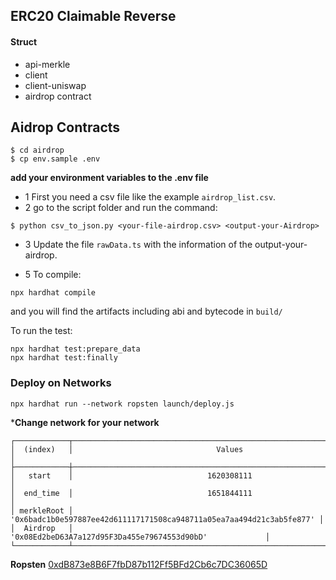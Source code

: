 ## ERC20 Claimable Reverse 

#### Struct 
 - api-merkle
 - client
 - client-uniswap 
 - airdrop contract

## Aidrop Contracts 

````
$ cd airdrop
$ cp env.sample .env
````

**add your environment variables to the .env file**

- 1 First you need a csv file like the example ```airdrop_list.csv```.
- 2 go to the script folder and run the command:

```
$ python csv_to_json.py <your-file-airdrop.csv> <output-your-Airdrop>
```

- 3 Update the file ```rawData.ts``` with the information of the output-your-airdrop.

- 5 To compile:
```
npx hardhat compile
```
and you will find the artifacts including abi and bytecode in `build/`

To run the test:
```
npx hardhat test:prepare_data
npx hardhat test:finally
```

### Deploy on Networks 

```
npx hardhat run --network ropsten launch/deploy.js
```
***Change network for your network**

```
┌────────────┬──────────────────────────────────────────────────────────────────────┐
│  (index)   │                                Values                                │
├────────────┼──────────────────────────────────────────────────────────────────────┤
│   start    │                              1620308111                              │
│  end_time  │                              1651844111                              │
│ merkleRoot │ '0x6badc1b0e597887ee42d611117171508ca948711a05ea7aa494d21c3ab5fe877' │
│  Airdrop   │             '0x08Ed2beD63A7a127d95F3Da455e79674553d90bD'             │
└────────────┴──────────────────────────────────────────────────────────────────────┘
```

**Ropsten**
    [0xdB873e8B6F7fbD87b112Ff5BFd2Cb6c7DC36065D](https://ropsten.etherscan.io/address/0xdB873e8B6F7fbD87b112Ff5BFd2Cb6c7DC36065D)